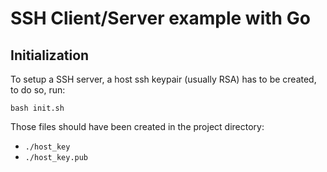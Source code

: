 # SSH Client/Server example with Go

## Initialization

To setup a SSH server, a host ssh keypair (usually RSA) has to be created, to do so, run:

```
bash init.sh
```

Those files should have been created in the project directory:

* `./host_key`
* `./host_key.pub`


